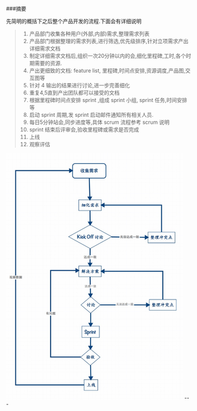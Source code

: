 ###摘要

先简明的概括下之后整个产品开发的流程.下面会有详细说明

> 1. 产品部门收集各种用户(外部,内部)需求,整理需求列表
> 2. 产品部门根据整理的需求列表,进行筛选,优先级排序,针对立项需求产出详细需求文档
> 3. 制定详细需求文档后,组织一次20分钟以内的会,细化里程碑,工时,各个时期需要的资源.
> 4. 产出更细致的文档: feature list, 里程碑,时间点安排,资源调度,产品图,交互图等
> 5. 针对 4 输出的结果进行讨论,进一步完善细化
> 6. 重复4,5直到产出团队都可以接受的文档
> 7. 根据里程碑时间点安排 sprint ,组成 sprint 小组, sprint 任务,时间安排等
> 8. 启动 sprint 周期,发 sprint 启动邮件通知所有相关人员.
> 9. 每日5分钟站会,同步进度等,具体 scrum 流程参考 scrum 说明
> 10. sprint 结束后评审会,验收里程碑或需求是否完成
> 11. 上线
> 12. 观察评估

<img src='../img/base_flow_chart.png'  width='481px'  height='670px'/> 
---

